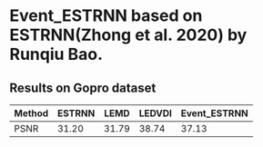 # Event_ESTRNN based on ESTRNN(Zhong et al. 2020) by Runqiu Bao.

## Results on Gopro dataset
| Method | ESTRNN | LEMD  | LEDVDI | Event_ESTRNN |
|--------|--------|-------|--------|--------------|
| PSNR   | 31.20  | 31.79 | 38.74  | 37.13        |

